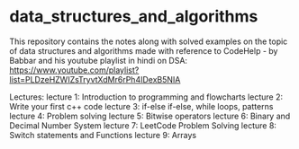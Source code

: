 # data_structures_and_algorithms
This repository contains the notes along with solved examples on the topic of data structures and algorithms made with reference to CodeHelp - by Babbar and his youtube playlist in hindi on DSA: https://www.youtube.com/playlist?list=PLDzeHZWIZsTryvtXdMr6rPh4IDexB5NIA

Lectures:
lecture 1: Introduction to programming and flowcharts
lecture 2: Write your first c++ code
lecture 3: if-else if-else, while loops, patterns
lecture 4: Problem solving
lecture 5: Bitwise operators
lecture 6: Binary and Decimal Number System
lecture 7: LeetCode Problem Solving
lecture 8: Switch statements and Functions
lecture 9: Arrays
